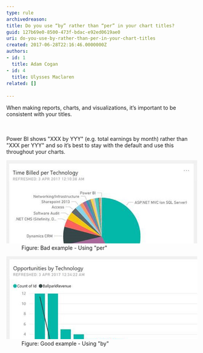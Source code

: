 ```yaml
---
type: rule
archivedreason: 
title: Do you use “by” rather than “per” in your chart titles?
guid: 127b69e0-8500-473f-bdac-e92ed0619ae0
uri: do-you-use-by-rather-than-per-in-your-chart-titles
created: 2017-06-28T22:16:46.0000000Z
authors:
- id: 1
  title: Adam Cogan
- id: 4
  title: Ulysses Maclaren
related: []

---
```



When making reports, charts, and visualizations, it’s important to be consistent with your titles.<br>
<br><excerpt class='endintro'></excerpt><br>
<p>Power BI shows "XXX by YYY" (e.g. total earnings by month) rather than "XXX per YYY" and so it’s best to stay with the default and use this throughout your charts.<br></p><dl class="badImage"><dt><img src="by-per-bad.jpg" alt="by-per-bad.jpg" /></dt><dd>Figure: Bad example - Using "per"</dd></dl><dl class="goodImage"><dt><img src="by-per-good.jpg" alt="by-per-good.jpg" /></dt><dd>Figure: Good example - Using "by" ​<br></dd></dl>


